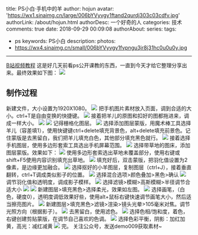 title: PS小白·手机中的羊
author: hojun
avatar: 'https://wx1.sinaimg.cn/large/006bYVyvgy1ftand2qurdj303c03cdfv.jpg'
authorLink: /about/hojun.html
authorDesc: 一个好奇的人
categories: 技术
comments: true
date: 2018-09-29 00:09:08
authorAbout:
series:
tags:
 - ps
keywords: PS小白
description: 
photos:
 - https://wx4.sinaimg.cn/small/006bYVyvgy1fvpngu3jr8j31hc0u0u0y.jpg
---
[B站视频教程](https://www.bilibili.com/video/av32657486/)
这是好几天前看ps公开课教的东西，一直到今天才给它整理分享出来。最终效果如下图： 
![](https://wx4.sinaimg.cn/mw690/006bYVyvgy1fvpngu3jr8j31hc0u0u0y.jpg)
## 制作过程
新建文件，大小设置为1920X1080。
![](https://ws1.sinaimg.cn/large/006bYVyvgy1fvpo0p67vnj30qd0ew77f.jpg)
把手机图片素材放入页面，调到合适的大小。ctrl+T是自由变换的快捷键。
![](https://ws3.sinaimg.cn/large/006bYVyvgy1fvpo5fa6ucj30n30efaki.jpg)
接着把羊儿的原图和扣好的图都拖进来，调成一样大小。
![](https://ws4.sinaimg.cn/large/006bYVyvgy1fvpodsjz6pj30m80dhqcy.jpg)
![](https://ws4.sinaimg.cn/large/006bYVyvgy1fvpof9bjzcj30j80bhtfa.jpg)
记得栅格化图层。
![](https://ws4.sinaimg.cn/large/006bYVyvgy1fvpog0qqn7j30s70fd1ba.jpg)
选择添加图层蒙版，用魔术棒工具选择羊儿（容差填1），使用快键键ctrl+delete填充背景色，alt+delete填充前景色。记住蒙版是去黑留白，我们把羊儿填充白色，其他部分填充黑色就行。
![](https://wx4.sinaimg.cn/large/006bYVyvgy1fvpohwsjdbj30tg0hr4cw.jpg)
接着选择手机图层，使用多边形套索工具选出手机屏幕范围。
![](https://wx4.sinaimg.cn/large/006bYVyvgy1fvpon6qajej30y30g7nhm.jpg)
选择带草地的图床，添加图层蒙版。效果如下：
![](https://wx2.sinaimg.cn/large/006bYVyvgy1fvpoppq6z5j30vw0eah54.jpg)
使用多边形套索选出草地未覆盖部分，使用右键或shift+F5使用内容识别填充出草地。
![](https://wx3.sinaimg.cn/large/006bYVyvgy1fvpoqfm20ij30n90cb4bz.jpg)
填充好后，双击蒙版，把羽化值设置为2像素，是边缘更加融合。
![](https://ws2.sinaimg.cn/large/006bYVyvgy1fvposti2nsj30pc0e5gw0.jpg)
选择抠好的小羊图层，复制图层（ctrl+J），接着垂直翻转，ctrl+T调成类似影子的位置。
![](https://wx2.sinaimg.cn/large/006bYVyvgy1fvpov4ucjbj30sg0eddsm.jpg)
选择混合选项>颜色叠加>黑色>确认
![](https://ws3.sinaimg.cn/large/006bYVyvgy1fvpoxyr99gj30rn0dk7d7.jpg)
调节羽化值和透明度，调成影子模样。
![](https://ws2.sinaimg.cn/large/006bYVyvgy1fvpozjnkczj30pf0g9gwl.jpg)
选择滤镜>模糊>高斯模糊>半径调节合适大小
![](https://wx3.sinaimg.cn/large/006bYVyvgy1fvpp0u907lj30n80gndq7.jpg)
![](https://ws4.sinaimg.cn/large/006bYVyvgy1fvpp1zwjtzj30kk0cwn6b.jpg)
新建图层>填充黑色>选择柔光，效果如左图。
![](https://wx1.sinaimg.cn/large/006bYVyvgy1fvpp3aekxoj30ui0gdtlj.jpg)
选择画笔，（白色，硬度0），透明度调低效果好些，使用alt+鼠标右键快速调节画笔大小，然后适当擦亮图片。
![](https://wx3.sinaimg.cn/large/006bYVyvgy1fvpp55rwwjj30o00f5k2n.jpg)
新建图层>填充黑色>滤镜>渲染>镜头光晕>105毫米对焦。调节光照方向（根据影子）。
![](https://ws3.sinaimg.cn/large/006bYVyvgy1fvpp8iiae5j30s50f9791.jpg)
去黑留白，使用滤色。
![](https://wx3.sinaimg.cn/large/006bYVyvgy1fvppan7y75j30ui0dv43w.jpg)
选择色相/饱和度，着色，右键创建剪贴蒙版，在调节自己喜欢的色调。
![](https://ws2.sinaimg.cn/large/006bYVyvgy1fvppcqe1paj30k30if11l.jpg)
选择色彩平衡，阴影：加红加黄，高光：减红减黄
![](https://wx1.sinaimg.cn/large/006bYVyvgy1fvppfaq8z6j30tq0hxwrt.jpg)
完。
关注公众号，发送demo009获取素材~